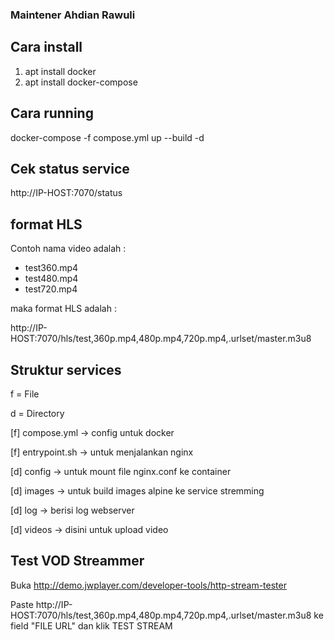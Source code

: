 ### Maintener Ahdian Rawuli ###

## Cara install

1. apt install docker
2. apt install docker-compose

## Cara running

docker-compose -f compose.yml up --build -d

## Cek status service

http://IP-HOST:7070/status

## format HLS

Contoh nama video adalah :
- test360.mp4
- test480.mp4
- test720.mp4

maka format HLS adalah :

http://IP-HOST:7070/hls/test,360p.mp4,480p.mp4,720p.mp4,.urlset/master.m3u8

## Struktur services

f = File

d = Directory

[f] compose.yml -> config untuk docker

[f] entrypoint.sh -> untuk menjalankan nginx

[d] config -> untuk mount file nginx.conf ke container

[d] images -> untuk build images alpine ke service stremming

[d] log -> berisi log webserver

[d] videos -> disini untuk upload video

## Test VOD Streammer

Buka http://demo.jwplayer.com/developer-tools/http-stream-tester

Paste http://IP-HOST:7070/hls/test,360p.mp4,480p.mp4,720p.mp4,.urlset/master.m3u8 ke field "FILE URL" dan klik TEST STREAM

